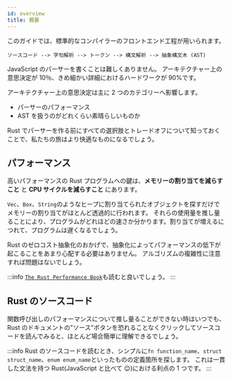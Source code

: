```yaml
---
id: overview
title: 概要
---
```


このガイドでは、標準的なコンパイラーのフロントエンド工程が用いられます。

```markup
ソースコード --> 字句解析 --> トークン --> 構文解析 --> 抽象構文木 (AST)
```

JavaScript のパーサーを書くことは難しくありません。
アーキテクチャー上の意思決定が 10％、きめ細かい詳細におけるハードワークが 90%です。

アーキテクチャー上の意思決定は主に 2 つのカテゴリーへ影響します。

- パーサーのパフォーマンス
- AST を扱うのがどれくらい素晴らしいものか

Rust でパーサーを作る前にすべての選択肢とトレードオフについて知っておくことで、私たちの旅はより快適なものになるでしょう。

## パフォーマンス

高いパフォーマンスの Rust プログラムへの鍵は、**メモリーの割り当てを減らすこと** と **CPU サイクルを減らすこと** にあります。

`Vec`、`Box`、`String`のようなヒープに割り当てられたオブジェクトを探すだけでメモリーの割り当てがほとんど透過的に行われます。
それらの使用量を推し量ることにより、プログラムがどれほどの速さか分かります。割り当てが増えるにつれて、プログラムは遅くなるでしょう。

Rust のゼロコスト抽象化のおかげで、抽象化によってパフォーマンスの低下が起こることをあまり心配する必要はありません。
アルゴリズムの複雑性に注意すれば問題はないでしょう。

:::info
[`The Rust Performance Book`](https://nnethercote.github.io/perf-book/introduction.html)も読むと良いでしょう。
:::

## Rust のソースコード

関数呼び出しのパフォーマンスについて推し量ることができない時はいつでも、Rust のドキュメントの"ソース"ボタンを恐れることなくクリックしてソースコードを読んでみると、ほとんど場合簡単に理解できるでしょう。

:::info
Rust のソースコードを読むとき、シンプルに`fn function_name`、`struct struct_name`、`enum enum_name`といったものの定義箇所を探します。
これは一貫した文法を持つ Rust(JavaScript と比べて 😉)における利点の 1 つです。
:::
